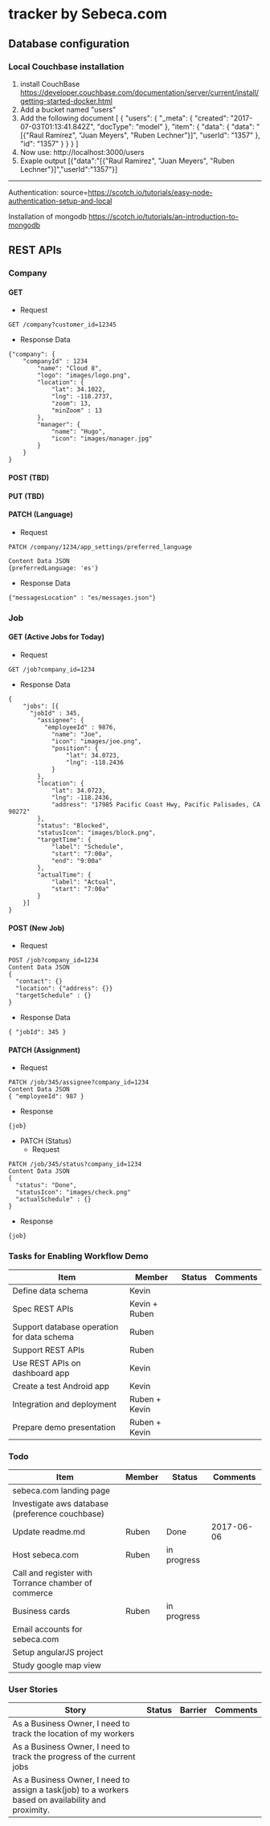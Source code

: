 # tracker by Sebeca.com


## Database configuration
### Local Couchbase installation
1. install CouchBase
   https://developer.couchbase.com/documentation/server/current/install/getting-started-docker.html
2. Add a bucket named "users"
3. Add the following document
[
  {
    "users": {
      "_meta": {
        "created": "2017-07-03T01:13:41.842Z",
        "docType": "model"
      },
      "item": {
        "data": {
          "data": "[{\"Raul Ramirez\", \"Juan Meyers\", \"Ruben Lechner\"}]",
          "userId": "1357"
        },
        "id": "1357"
      }
    }
  }
]
4. Now use: http://localhost:3000/users
5. Exaple output
   [{"data":"[{\"Raul Ramirez\", \"Juan Meyers\", \"Ruben Lechner\"}]","userId":"1357"}]
---------------------------------------------------

Authentication:
source=https://scotch.io/tutorials/easy-node-authentication-setup-and-local

Installation of mongodb
https://scotch.io/tutorials/an-introduction-to-mongodb

## REST APIs
### Company 
#### GET
* Request
```
GET /company?customer_id=12345
```
* Response Data
```
{"company": {
    "companyId" : 1234
		"name": "Cloud 8",
		"logo": "images/logo.png",
		"location": {
			"lat": 34.1022,
			"lng": -118.2737,
			"zoom": 13,
			"minZoom" : 13
		},
		"manager": {
			"name": "Hugo",
			"icon": "images/manager.jpg"
		}
	}
}
```
#### POST (TBD)
#### PUT (TBD)
#### PATCH (Language)
* Request
```
PATCH /company/1234/app_settings/preferred_language 

Content Data JSON
{preferredLanguage: 'es'}
```
* Response Data
```
{"messagesLocation" : "es/messages.json"}
```

### Job
#### GET (Active Jobs for Today)
* Request
```
GET /job?company_id=1234
```
* Response Data
```
{
	"jobs": [{
	  "jobId" : 345,
		"assignee": {
		  "employeeId" : 9876,
			"name": "Joe",
			"icon": "images/joe.png",
			"position": {
				"lat": 34.0723,
				"lng": -118.2436
			}
		},
		"location": {
			"lat": 34.0723,
			"lng": -118.2436,
			"address": "17985 Pacific Coast Hwy, Pacific Palisades, CA 90272"
		},
		"status": "Blocked",
		"statusIcon": "images/block.png",
		"targetTime": {
			"label": "Schedule",
			"start": "7:00a",
			"end": "9:00a"
		},
		"actualTime": {
			"label": "Actual",
			"start": "7:00a"
		}
	}]
}
```
#### POST (New Job)
* Request
```
POST /job?company_id=1234
Content Data JSON
{
  "contact": {}
  "location": {"address": {}}
  "targetSchedule" : {}
}
```
* Response Data
```
{ "jobId": 345 }
```
#### PATCH (Assignment)
* Request
```
PATCH /job/345/assignee?company_id=1234
Content Data JSON
{ "employeeId": 987 }
```
* Response
```
{job}
```

* PATCH (Status)
  * Request
```
PATCH /job/345/status?company_id=1234
Content Data JSON
{ 
  "status": "Done",
  "statusIcon": "images/check.png"
  "actualSchedule" : {}
}
```
  * Response
```
{job}
```

### Tasks for Enabling Workflow Demo
| Item | Member | Status | Comments |
| ---- | ------ | ------ | -------- |
| Define data schema | Kevin | | |
| Spec REST APIs |Kevin + Ruben | | |
| Support database operation for data schema | Ruben | |  |
| Support REST APIs | Ruben | |  |
| Use REST APIs on dashboard app | Kevin | | |
| Create a test Android app | Kevin | | |
| Integration and deployment | Ruben + Kevin | | |
| Prepare demo presentation | Ruben + Kevin | | |


### Todo 
| Item | Member | Status | Comments |
| ---- | ------ | ------ | -------- |
| sebeca.com landing page | | | |
| Investigate aws database (preference couchbase) | | | |
| Update readme.md | Ruben | Done | 2017-06-06 |
| Host sebeca.com | Ruben | in progress | |
| Call and register with Torrance chamber of commerce | | | |
| Business cards | Ruben | in progress | |
| Email accounts for sebeca.com | | | |
| Setup angularJS project | | | |
| Study google map view | | | |

### User Stories
| Story | Status | Barrier | Comments |
| ----- | ------ | ------- | -------- |
| As a Business Owner, I need to track the location of my workers | | | |
| As a Business Owner, I need to track the progress of the current jobs | | | |
| As a Business Owner, I need to assign a task(job) to a workers based on availability and proximity. | | | |
